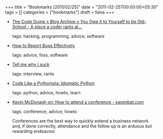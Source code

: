 +++
title = "Bookmarks [2011/02/25]"
date = "2011-02-25T00:00:00+05:30"
tags = []
categories = ["bookmarks"]
draft = false
+++

-   [The Code Dump » Blog Archive » You Owe it to Yourself to be Old-School - A place a coder rants at…](http://www.codelord.net/2011/02/22/you-owe-it-to-yourself-to-be-old-school/)

    tags: hacking, programming, advice, software

-   [How to Report Bugs Effectively](http://www.chiark.greenend.org.uk/~sgtatham/bugs.html)

    tags: advice, foss, software

-   [Tell me why I suck](http://injekt.net/blog/tell-me-why-i-suck)

    tags: interview, rants

-   [Code Like a Pythonista: Idiomatic Python](http://python.net/~goodger/projects/pycon/2007/idiomatic/handout.html#other-languages-have-variables)

    tags: python, advice, howto, learn

-   [Kevin McDonagh on: How to attend a conference - swombat.com](http://swombat.com/2011/2/25/kevin-mcdonagh-how-to-attend-a-conference)

    tags: conference, advice, howto

    Conferences are the best way to quickly extend a business network and, if done correctly, attendance and the follow up is an arduous but rewarding endeavour
